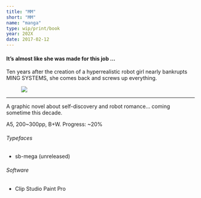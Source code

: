 ```yaml
---
title: "MM"
short: "MM"
name: "manga"
type: wip/print/book
year: 202X
date: 2017-02-12
---
```


#### It’s almost like she was made for this job …

Ten years after the creation of a hyperrealistic robot girl nearly bankrupts MING SYSTEMS, she comes back and screws up everything.


<figure>
  <img src="{{ site.baseurl }}/assets/img/mm4.png">
  <!-- <figcaption>
    The book in print.
  </figcaption> -->
</figure>

* * *

A graphic novel about self-discovery and robot romance… coming sometime this decade.

A5, 200~300pp, B+W. Progress: ~20%

###### Typefaces
- sb-mega (unreleased)

###### Software
- Clip Studio Paint Pro
